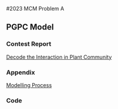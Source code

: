 #2023 MCM Problem A
## PGPC Model
### Contest Report
[Decode the Interaction in Plant Community](./PGPC.pdf)
### Appendix
[Modelling Process](./Modelling_process.pdf)
### Code
